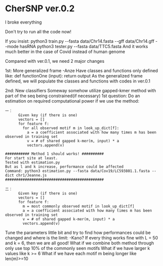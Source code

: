 # CherSNP ver.0.2
I broke everything

  Don't try to run all the code now!

If you insist:
  python3 train.py --fasta data/Chr14.fasta --gff data/Chr14.gff --mode hasRNA
  python3 tester.py --fasta data/TTC5.fasta
  And it works much better in the case of Covid instead of human genome

Compared with ver.0.1, we need 2 major changes




1st: More generalized frame -Anze
  Have classes and functions only defined like:
    def functionOne (input):
      return output
  As the generalized frame defined, we will populate the classes and functions with codes in ver.0.1





2nd: New classifiers
  Someway somehow utilize gapped-kmer method with part of the seq being constrained(if necessary)
  1st question: Do an estimation on required computational power if we use the method:

    一：
          Given key (if there is one)
          vectors = []
          for feature f:
            for all observed motif m in look_up_dict[f]:
              a = a coefficient associated with how many times m has been observed in training set
              v = # of shared gapped k-mer(m, input) * a
              vectors.append(v)

    ########### Method 1 should works! ##########
    For start site at least.
    Tested with estimation.py
    But as l and k increase, performance could be affected
    Command: python3 estimation.py --fasta data/Cov19/LC593801.1.fasta --dict chr1/Jeanne.js
    #############################################

    二：
          Given key (if there is one)
          vectors = []
          for feature f:
            m = most commonly observed motif in look_up_dict[f]
            a = a coefficient associated with how many times m has been observed in training set
            v = # of shared gapped k-mer(m, input) * a
            vectors.append(v)

  Tune the parameters little bit and try to find how performances could be changed and where is the limit: -Kano?
    If every thing works fine with L = 50 and k = 6, then we are all good!
    What if we combine both method through only use top 10% of the commonly seen motifs
    What if we have larger k values like k >= 6
    What if we have each motif m being longer like len(m)>=10
